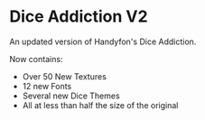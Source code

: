 # Dice Addiction V2

An updated version of Handyfon's Dice Addiction.

Now contains:
- Over 50 New Textures
- 12 new Fonts
- Several new Dice Themes
- All at less than half the size of the original

